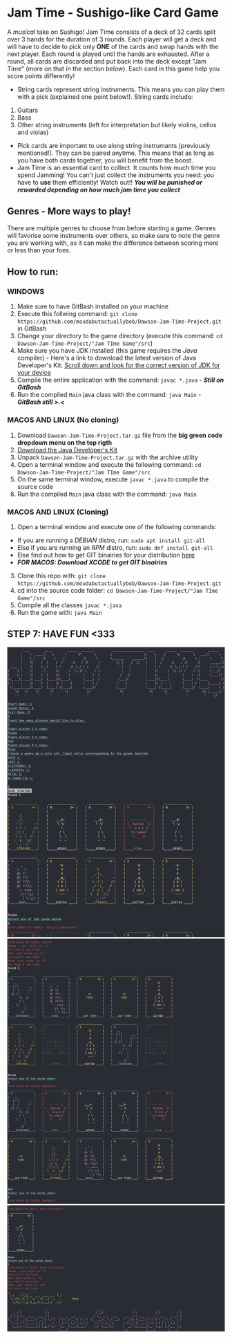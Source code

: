 # Jam Time - Sushigo-like Card Game
A *musical* take on Sushigo! Jam Time consists of a deck of 32 cards split over 3 hands for the duration of 3 rounds. Each player will get a deck and will have to decide to pick only **ONE** of the cards and swap hands with the next player. Each round is played until the hands are exhausted. After a round, all cards are discarded and put back into the deck except "Jam Time" (more on that in the section below). Each card in this game help you score points differently!
* String cards represent string instruments. This means you can play them with a pick (explained one point below!). String cards include:
1.  Guitars
2.  Bass
3.  Other string instruments (left for interpretation but likely violins, cellos and violas)
* Pick cards are important to use along string instrumants (previously mentioned!). They can be paired anytime. This means that as long as you have both cards
together, you will benefit from the boost.
* Jam Time is an essential card to collect. It counts how much time you spend Jamming! You can't just collect the instruments you need: you have to **use** them efficiently! Watch out!! ***You will be punished or rewarded depending on how much jam time you collect***

## Genres - More ways to play!
There are multiple genres to choose from before starting a game. Genres will favorise some instruments over others, so make sure to note the genre you are working with, as it can make the difference between scoring more or less than your foes.

## How to run:
### **WINDOWS**
1. Make sure to have GitBash installed on your machine
2. Execute this follwing command: `git clone https://github.com/moudabutactuallybob/Dawson-Jam-Time-Project.git` in GitBash
3. Change your directory to the game directory (execute this command: `cd Dawson-Jam-Time-Project/"Jam TIme Game"/src`)
4. Make sure you have JDK installed (this game requires the *Java* compiler) - Here's a link to download the latest version of Java Developer's Kit: [Scroll down and look for the correct version of JDK for your device](https://www.oracle.com/ca-en/java/technologies/downloads/#jdk24-linux)
5. Compile the entire application with the command: `javac *.java` - ***Still on GitBash***
6. Run the compiled `Main` java class with the command: `java Main` - ***GitBash still >.<***

### **MACOS AND LINUX** (No cloning)
1. Download `Dawson-Jam-Time-Project.tar.gz` file from the **big green code dropdown menu on the top rigth**
2. [Download the Java Developer's Kit](https://www.oracle.com/ca-en/java/technologies/downloads/#jdk24-linux)
3. Unpack `Dawson-Jam-Time-Project.tar.gz` with the archive utility
4. Open a terminal window and execute the following command: `cd Dawson-Jam-Time-Project/"Jam TIme Game"/src`
5. On the same terminal window, execute `javac *.java` to compile the source code
6. Run the compiled `Main` java class with the command: `java Main`

### **MACOS AND LINUX** (Cloning)
1. Open a terminal window and execute one of the following commands:
* If you are running a *DEBIAN* distro, run: `sudo apt install git-all`
* Else if you are running an *RPM* distro, run: `sudo dnf install git-all`
* Else find out how to get GIT binairies for your distribution [here](https://git-scm.com/download/linux.)
* ***FOR MACOS: Download XCODE to get GIT binairies***
3. Clone this repo with: `git clone https://github.com/moudabutactuallybob/Dawson-Jam-Time-Project.git`
4. cd into the source code folder: `cd Dawson-Jam-Time-Project/"Jam TIme Game"/src`
5. Compile all the classes `javac *.java`
6. Run the game with: `java Main`

## STEP 7: HAVE FUN <333

![Intro screen](intro.png)
![During rounds](mid.png)
![Endgame](end.png)

